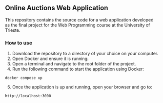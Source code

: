 ## Online Auctions Web Application

This repository contains the source code for a web application developed as the final project for the Web Programming course at the University of Trieste.

### How to use

1. Download the repository to a directory of your choice on your computer.
2. Open Docker and ensure it is running.
3. Open a terminal and navigate to the root folder of the project.
4. Run the following command to start the application using Docker:
```
docker compose up
```
5. Once the application is up and running, open your browser and go to:
```
http://localhost:3000
```

